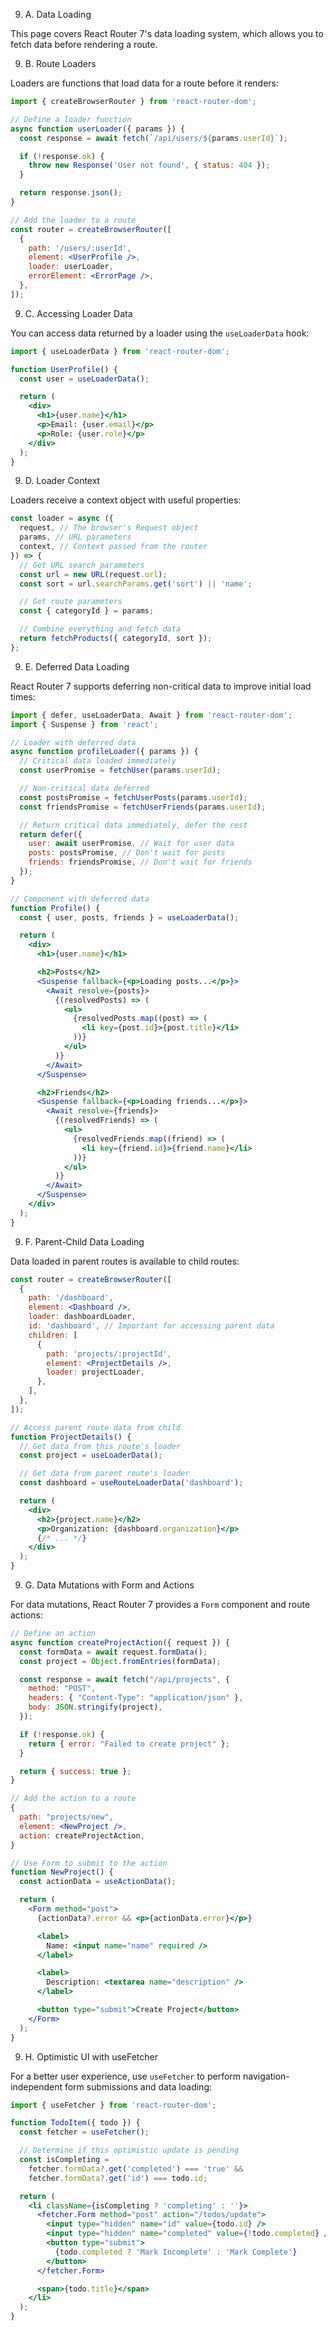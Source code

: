 9. A. Data Loading

This page covers React Router 7's data loading system, which allows you to fetch data before rendering a route.

9. B. Route Loaders

Loaders are functions that load data for a route before it renders:

```jsx
import { createBrowserRouter } from 'react-router-dom';

// Define a loader function
async function userLoader({ params }) {
  const response = await fetch(`/api/users/${params.userId}`);

  if (!response.ok) {
    throw new Response('User not found', { status: 404 });
  }

  return response.json();
}

// Add the loader to a route
const router = createBrowserRouter([
  {
    path: '/users/:userId',
    element: <UserProfile />,
    loader: userLoader,
    errorElement: <ErrorPage />,
  },
]);
```

9. C. Accessing Loader Data

You can access data returned by a loader using the `useLoaderData` hook:

```jsx
import { useLoaderData } from 'react-router-dom';

function UserProfile() {
  const user = useLoaderData();

  return (
    <div>
      <h1>{user.name}</h1>
      <p>Email: {user.email}</p>
      <p>Role: {user.role}</p>
    </div>
  );
}
```

9. D. Loader Context

Loaders receive a context object with useful properties:

```jsx
const loader = async ({
  request, // The browser's Request object
  params, // URL parameters
  context, // Context passed from the router
}) => {
  // Get URL search parameters
  const url = new URL(request.url);
  const sort = url.searchParams.get('sort') || 'name';

  // Get route parameters
  const { categoryId } = params;

  // Combine everything and fetch data
  return fetchProducts({ categoryId, sort });
};
```

9. E. Deferred Data Loading

React Router 7 supports deferring non-critical data to improve initial load times:

```jsx
import { defer, useLoaderData, Await } from 'react-router-dom';
import { Suspense } from 'react';

// Loader with deferred data
async function profileLoader({ params }) {
  // Critical data loaded immediately
  const userPromise = fetchUser(params.userId);

  // Non-critical data deferred
  const postsPromise = fetchUserPosts(params.userId);
  const friendsPromise = fetchUserFriends(params.userId);

  // Return critical data immediately, defer the rest
  return defer({
    user: await userPromise, // Wait for user data
    posts: postsPromise, // Don't wait for posts
    friends: friendsPromise, // Don't wait for friends
  });
}

// Component with deferred data
function Profile() {
  const { user, posts, friends } = useLoaderData();

  return (
    <div>
      <h1>{user.name}</h1>

      <h2>Posts</h2>
      <Suspense fallback={<p>Loading posts...</p>}>
        <Await resolve={posts}>
          {(resolvedPosts) => (
            <ul>
              {resolvedPosts.map((post) => (
                <li key={post.id}>{post.title}</li>
              ))}
            </ul>
          )}
        </Await>
      </Suspense>

      <h2>Friends</h2>
      <Suspense fallback={<p>Loading friends...</p>}>
        <Await resolve={friends}>
          {(resolvedFriends) => (
            <ul>
              {resolvedFriends.map((friend) => (
                <li key={friend.id}>{friend.name}</li>
              ))}
            </ul>
          )}
        </Await>
      </Suspense>
    </div>
  );
}
```

9. F. Parent-Child Data Loading

Data loaded in parent routes is available to child routes:

```jsx
const router = createBrowserRouter([
  {
    path: '/dashboard',
    element: <Dashboard />,
    loader: dashboardLoader,
    id: 'dashboard', // Important for accessing parent data
    children: [
      {
        path: 'projects/:projectId',
        element: <ProjectDetails />,
        loader: projectLoader,
      },
    ],
  },
]);

// Access parent route data from child
function ProjectDetails() {
  // Get data from this route's loader
  const project = useLoaderData();

  // Get data from parent route's loader
  const dashboard = useRouteLoaderData('dashboard');

  return (
    <div>
      <h2>{project.name}</h2>
      <p>Organization: {dashboard.organization}</p>
      {/* ... */}
    </div>
  );
}
```

9. G. Data Mutations with Form and Actions

For data mutations, React Router 7 provides a `Form` component and route actions:

```jsx
// Define an action
async function createProjectAction({ request }) {
  const formData = await request.formData();
  const project = Object.fromEntries(formData);

  const response = await fetch("/api/projects", {
    method: "POST",
    headers: { "Content-Type": "application/json" },
    body: JSON.stringify(project),
  });

  if (!response.ok) {
    return { error: "Failed to create project" };
  }

  return { success: true };
}

// Add the action to a route
{
  path: "projects/new",
  element: <NewProject />,
  action: createProjectAction,
}

// Use Form to submit to the action
function NewProject() {
  const actionData = useActionData();

  return (
    <Form method="post">
      {actionData?.error && <p>{actionData.error}</p>}

      <label>
        Name: <input name="name" required />
      </label>

      <label>
        Description: <textarea name="description" />
      </label>

      <button type="submit">Create Project</button>
    </Form>
  );
}
```

9. H. Optimistic UI with useFetcher

For a better user experience, use `useFetcher` to perform navigation-independent form submissions and data loading:

```jsx
import { useFetcher } from 'react-router-dom';

function TodoItem({ todo }) {
  const fetcher = useFetcher();

  // Determine if this optimistic update is pending
  const isCompleting =
    fetcher.formData?.get('completed') === 'true' &&
    fetcher.formData?.get('id') === todo.id;

  return (
    <li className={isCompleting ? 'completing' : ''}>
      <fetcher.Form method="post" action="/todos/update">
        <input type="hidden" name="id" value={todo.id} />
        <input type="hidden" name="completed" value={!todo.completed} />
        <button type="submit">
          {todo.completed ? 'Mark Incomplete' : 'Mark Complete'}
        </button>
      </fetcher.Form>

      <span>{todo.title}</span>
    </li>
  );
}
```
